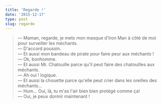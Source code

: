 ```yaml
---
title: 'Regarde !'
date: '2015-12-17'
type: post
slug: regarde
---
```


> — Maman, regarde, je mets mon masque d'Iron Man à côté de moi pour surveiller les méchants.  
> — D'accord poussin.  
> — Et aussi mon bandeau de pirate pour faire peur aux méchants !  
> — Ok, bonhomme.  
> — Et aussi Mr. Chatouille parce qu'il peut faire des chatouilles aux méchants.  
> — Ah oui ! logique.  
> — Et aussi la chouette parce qu'elle peut crier dans les oreilles des méchants...  
> — Hum... Oui, là, tu m'as l'air bien bien protégé comme ça!  
> — Oui, je peux dormir maintenant !
